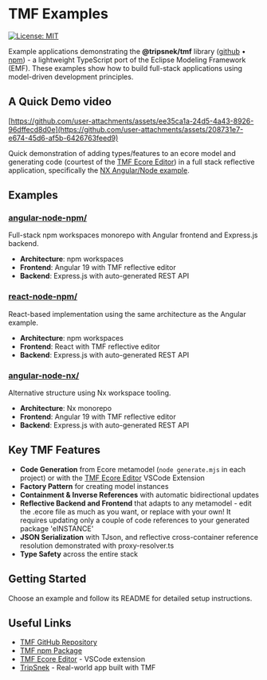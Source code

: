 # TMF Examples

[![License: MIT](https://img.shields.io/badge/License-MIT-yellow.svg)](https://opensource.org/licenses/MIT)

Example applications demonstrating the **@tripsnek/tmf** library ([github](https://github.com/tripsnek/tmf) • [npm](https://www.npmjs.com/package/@tripsnek/tmf)) - a lightweight TypeScript port of the Eclipse Modeling Framework (EMF). These examples show how to build full-stack applications using model-driven development principles.

## A Quick Demo video

[https://github.com/user-attachments/assets/ee35ca1a-24d5-4a43-8926-96dffecd8d0e](https://github.com/user-attachments/assets/208731e7-e674-45d6-af5b-6426763feed9)

Quick demonstration of adding types/features to an ecore model and generating code (courtest of the [TMF Ecore Editor](https://github.com/tripsnek/tmf-ecore-editor)) in a full stack reflective application, specifically the [NX Angular/Node example](./angular-node-nx/).

## Examples

### [angular-node-npm/](./angular-node-npm/)
Full-stack npm workspaces monorepo with Angular frontend and Express.js backend.
- **Architecture**: npm workspaces
- **Frontend**: Angular 19 with TMF reflective editor
- **Backend**: Express.js with auto-generated REST API

### [react-node-npm/](./react-node-npm/)
React-based implementation using the same architecture as the Angular example.
- **Architecture**: npm workspaces  
- **Frontend**: React with TMF reflective editor
- **Backend**: Express.js with auto-generated REST API

### [angular-node-nx/](./angular-node-nx/)
Alternative structure using Nx workspace tooling.
- **Architecture**: Nx monorepo
- **Frontend**: Angular 19 with TMF reflective editor
- **Backend**: Express.js with auto-generated REST API

## Key TMF Features

- **Code Generation** from Ecore metamodel (`node generate.mjs` in each project) or with the [TMF Ecore Editor](https://github.com/tripsnek/tmf-ecore-editor) VSCode Extension
- **Factory Pattern** for creating model instances
- **Containment & Inverse References** with automatic bidirectional updates
- **Reflective Backend and Frontend** that adapts to any metamodel - edit the .ecore file as much as you want, or replace with your own! It requires updating only a couple of code references to your generated package 'eINSTANCE'
- **JSON Serialization** with TJson, and reflective cross-container reference resolution demonstrated with proxy-resolver.ts
- **Type Safety** across the entire stack

## Getting Started

Choose an example and follow its README for detailed setup instructions. 

## Useful Links

- [TMF GitHub Repository](https://github.com/tripsnek/tmf)
- [TMF npm Package](https://www.npmjs.com/package/@tripsnek/tmf)
- [TMF Ecore Editor](https://github.com/tripsnek/tmf-ecore-editor) - VSCode extension
- [TripSnek](https://tripsnek.com/) - Real-world app built with TMF
